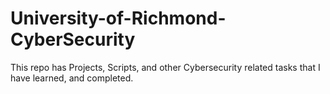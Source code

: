 # University-of-Richmond-CyberSecurity
This repo has Projects, Scripts, and other Cybersecurity related tasks that I have learned, and completed.
